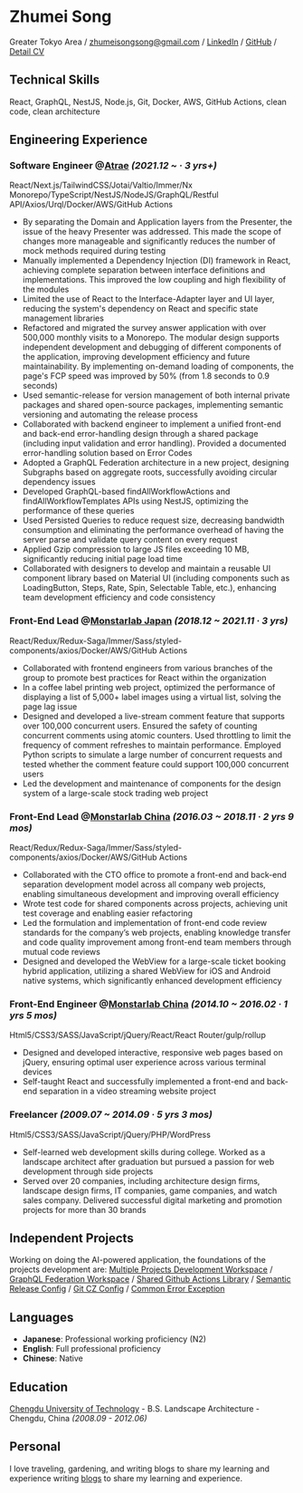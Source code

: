 # Zhumei Song

Greater Tokyo Area / zhumeisongsong@gmail.com / [LinkedIn](https://www.linkedin.com/in/zhumei-song-a9041a1bb) / [GitHub](https://github.com/zhumeisongsong) / [Detail CV](https://zhumeisongsong.github.io/cv/)

## Technical Skills

React, GraphQL, NestJS, Node.js, Git, Docker, AWS, GitHub Actions, clean code, clean architecture

## Engineering Experience

### Software Engineer @[Atrae](https://atrae.co.jp/) _(2021.12 ~ · 3 yrs+)_

React/Next.js/TailwindCSS/Jotai/Valtio/Immer/Nx Monorepo/TypeScript/NestJS/NodeJS/GraphQL/Restful API/Axios/Urql/Docker/AWS/GitHub Actions

- By separating the Domain and Application layers from the Presenter, the issue of the heavy Presenter was addressed. This made the scope of changes more manageable and significantly reduces the number of mock methods required during testing
- Manually implemented a Dependency Injection (DI) framework in React, achieving complete separation between interface definitions and implementations. This improved the low coupling and high flexibility of the modules
- Limited the use of React to the Interface-Adapter layer and UI layer, reducing the system's dependency on React and specific state management libraries
- Refactored and migrated the survey answer application with over 500,000 monthly visits to a Monorepo. The modular design supports independent development and debugging of different components of the application, improving development efficiency and future maintainability. By implementing on-demand loading of components, the page's FCP speed was improved by 50% (from 1.8 seconds to 0.9 seconds)
- Used semantic-release for version management of both internal private packages and shared open-source packages, implementing semantic versioning and automating the release process
- Collaborated with backend engineer to implement a unified front-end and back-end error-handling design through a shared package (including input validation and error handling). Provided a documented error-handling solution based on Error Codes
- Adopted a GraphQL Federation architecture in a new project, designing Subgraphs based on aggregate roots, successfully avoiding circular dependency issues
- Developed GraphQL-based findAllWorkflowActions and findAllWorkflowTemplates APIs using NestJS, optimizing the performance of these queries
- Used Persisted Queries to reduce request size, decreasing bandwidth consumption and eliminating the performance overhead of having the server parse and validate query content on every request
- Applied Gzip compression to large JS files exceeding 10 MB, significantly reducing initial page load time
- Collaborated with designers to develop and maintain a reusable UI component library based on Material UI (including components such as LoadingButton, Steps, Rate, Spin, Selectable Table, etc.), enhancing team development efficiency and code consistency

### Front-End Lead @[Monstarlab Japan](https://monstar-lab.com/jp) _(2018.12 ~ 2021.11 · 3 yrs)_

React/Redux/Redux-Saga/Immer/Sass/styled-components/axios/Docker/AWS/GitHub Actions

- Collaborated with frontend engineers from various branches of the group to promote best practices for React within the organization
- In a coffee label printing web project, optimized the performance of displaying a list of 5,000+ label images using a virtual list, solving the page lag issue
- Designed and developed a live-stream comment feature that supports over 100,000 concurrent users. Ensured the safety of counting concurrent comments using atomic counters. Used throttling to limit the frequency of comment refreshes to maintain performance. Employed Python scripts to simulate a large number of concurrent requests and tested whether the comment feature could support 100,000 concurrent users
- Led the development and maintenance of components for the design system of a large-scale stock trading web project

### Front-End Lead @[Monstarlab China](https://www.monstar-lab.com.cn/) _(2016.03 ~ 2018.11 · 2 yrs 9 mos)_

React/Redux/Redux-Saga/Immer/Sass/styled-components/axios/Docker/AWS/GitHub Actions

- Collaborated with the CTO office to promote a front-end and back-end separation development model across all company web projects, enabling simultaneous development and improving overall efficiency
- Wrote test code for shared components across projects, achieving unit test coverage and enabling easier refactoring
- Led the formulation and implementation of front-end code review standards for the company’s web projects, enabling knowledge transfer and code quality improvement among front-end team members through mutual code reviews
- Designed and developed the WebView for a large-scale ticket booking hybrid application, utilizing a shared WebView for iOS and Android native systems, which significantly enhanced development efficiency

### Front-End Engineer @[Monstarlab China](https://www.monstar-lab.com.cn/) _(2014.10 ~ 2016.02 · 1 yrs 5 mos)_

Html5/CSS3/SASS/JavaScript/jQuery/React/React Router/gulp/rollup

- Designed and developed interactive, responsive web pages based on jQuery, ensuring optimal user experience across various terminal devices
- Self-taught React and successfully implemented a front-end and back-end separation in a video streaming website project

### Freelancer _(2009.07 ~ 2014.09 · 5 yrs 3 mos)_

Html5/CSS3/SASS/JavaScript/jQuery/PHP/WordPress

- Self-learned web development skills during college. Worked as a landscape architect after graduation but pursued a passion for web development through side projects
- Served over 20 companies, including architecture design firms, landscape design firms, IT companies, game companies, and watch sales company. Delivered successful digital marketing and promotion projects for more than 30 brands

## Independent Projects

Working on doing the AI-powered application, the foundations of the projects development are: [Multiple Projects Development Workspace](https://github.com/zhumeisongsong/multiple-products-workspace) / [GraphQL Federation Workspace](https://github.com/zhumeisongsong/graphql-federation-workspace) / [Shared Github Actions Library](https://github.com/zhumeisongsong/shared-actions) / [Semantic Release Config](https://github.com/zhumeisongsong/semantic-release-config) / [Git CZ Config](https://github.com/zhumeisongsong/git-cz-config) / [Common Error Exception](https://github.com/zhumeisongsong/multiple-products-workspace/pkgs/npm/common-error-exception)

## Languages

- **Japanese**: Professional working proficiency (N2)
- **English**: Full professional proficiency
- **Chinese**: Native

## Education

[Chengdu University of Technology](https://www.cdut.edu.cn/) - B.S. Landscape Architecture - Chengdu, China _(2008.09 - 2012.06)_

## Personal

I love traveling, gardening, and writing blogs to share my learning and experience writing [blogs](https://zhumeisongsong.github.io/blog) to share my learning and experience.